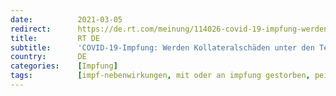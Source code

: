 ```yaml
---
date:          2021-03-05
redirect:      https://de.rt.com/meinung/114026-covid-19-impfung-werden-kollateralschaden/
title:         RT DE
subtitle:      'COVID-19-Impfung: Werden Kollateralschäden unter den Teppich gekehrt?'
country:       DE
categories:    [Impfung]
tags:          [impf-nebenwirkungen, mit oder an impfung gestorben, pei, manipulation]
---
```

